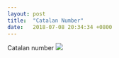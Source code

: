 ```yaml
---
layout: post
title:  "Catalan Number"
date:   2018-07-08 20:34:34 +0800
---
```


Catalan number 
<image src="https://wikimedia.org/api/rest_v1/media/math/render/svg/34d4f28865115a05a806649a40f84e1bbc736320" />